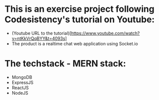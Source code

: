 # This is an exercise project following Codesistency's tutorial on Youtube: 
  - (Youtube URL to the tutorial)[https://www.youtube.com/watch?v=ntKkVrQqBYY&t=4093s]
  - The product is a realtime chat web application using Socket.io
# The techstack - MERN stack:
+ MongoDB
+ ExpressJS
+ ReactJS
+ NodeJS
